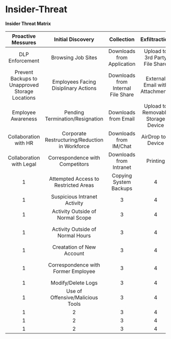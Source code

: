 # Insider-Threat

**Insider Threat Matrix**

| **Proactive Messures** | **Initial Discovery** | **Collection** | **Exfiltraction** | **Business Impact**|
| :---: | :---: | :---: | :---: | :---: |
| DLP Enforcement | Browsing Job Sites | Downloads from Application |  Upload to 3rd Party File Share | Bulk Delete Files |
| Prevent Backups to Unapproved Storage Locations  | Employees Facing Disiplinary Actions | Downloads from Internal File Share | External Email with Attachments | Destruction of Physical Device |
| Employee Awareness | Pending Termination/Resignation | Downloads from Email | Upload to Removable Storage Device | Changing Service Account Password |
| Collaboration with HR | Corporate Restructuring/Reduction in Workforce | Downloads from IM/Chat | AirDrop to a Device | Malicious Changes to Application/System |
| Collaboration with Legal | Correspondence with Competitors | Downloads from Intranet | Printing | Malicious Social Media Post |
| 1 | Attempted Access to Restricted Areas | Copying System Backups | 4 | Misappropriations of Funds |
| 1 | Suspicious Intranet Activity | 3 | 4 | Excessive Overtime |
| 1 | Activity Outside of Normal Scope | 3 | 4 | Misappropriations of Assets |
| 1 | Activity Outside of Normal Hours | 3 | 4 | Forwarding Internal Communications to 3rd Party |
| 1 | Creatation of New Account | 3 | 4 | Insider Trading Violations |
| 1 | Correspondence with Former Employee | 3 | 4 | Use of Offensive/Malicious Tools |
| 1 | Modify/Delete Logs | 3 | 4 | 5 |
| 1 | Use of Offensive/Malicious Tools | 3 | 4 | 5 |
| 1 | 2 | 3 | 4 | 5 |
| 1 | 2 | 3 | 4 | 5 |
| 1 | 2 | 3 | 4 | 5 |
